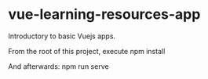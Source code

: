 # vue-learning-resources-app
Introductory to basic Vuejs apps.

From the root of this project, execute
npm install

And afterwards:
npm run serve
